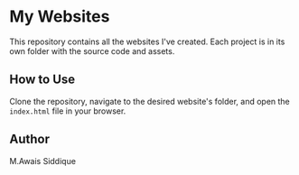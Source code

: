 # My Websites

This repository contains all the websites I've created. Each project is in its own folder with the source code and assets.

## How to Use

Clone the repository, navigate to the desired website's folder, and open the `index.html` file in your browser.

## Author

M.Awais Siddique
